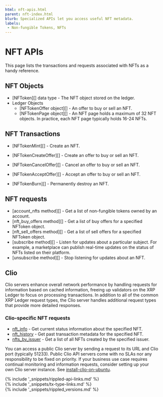 ```yaml
---
html: nft-apis.html
parent: nft-index.html
blurb: Specialized APIs let you access useful NFT metadata.
labels:
 - Non-fungible Tokens, NFTs
---
```

# NFT APIs

This page lists the transactions and requests associated with NFTs as a handy reference.

## NFT Objects

- [NFToken][] data type - The NFT object stored on the ledger.
- Ledger Objects
    - [NFTokenOffer object][] - An offer to buy or sell an NFT.
    - [NFTokenPage object][] - An NFT page holds a maximum of 32 NFT objects. In practice, each NFT page typically holds 16-24 NFTs.

## NFT Transactions

- [NFTokenMint][] - Create an NFT.

- [NFTokenCreateOffer][] - Create an offer to buy or sell an NFT.

- [NFTokenCancelOffer][] - Cancel an offer to buy or sell an NFT.

- [NFTokenAcceptOffer][] - Accept an offer to buy or sell an NFT.

- [NFTokenBurn][] - Permanently destroy an NFT.

## NFT requests

- [account_nfts method][] - Get a list of non-fungible tokens owned by an account.
- [nft_buy_offers method][] - Get a list of buy offers for a specified NFToken object.
- [nft_sell_offers method][] - Get a list of sell offers for a specified NFToken object.
- [subscribe method][] - Listen for updates about a particular subject. For example, a marketplace can publish real-time updates on the status of NFTs listed on their platform.
- [unsubscribe method][] - Stop listening for updates about an NFT.

## Clio

Clio servers enhance overall network performance by handling requests for information based on cached information, freeing up validators on the XRP Ledger to focus on processing transactions. In addition to all of the common XRP Ledger request types, the Clio server handles additional request types that provide more detailed responses.

### Clio-specific NFT requests

- [nft_info](nft_info.html) - Get current status information about the specified NFT.
- [nft_history](nft_history.html) - Get past transaction metadata for the specified NFT.
- [nfts_by_issuer](nfts_by_issuer.html) - Get a list of all NFTs created by the specified issuer.

You can access a public Clio server by sending a request to its URL and Clio port (typically 51233). Public Clio API servers come with no SLAs nor any responsibility to be fixed on priority. If your business use case requires continual monitoring and information requests, consider setting up your own Clio server instance. See [install-clio-on-ubuntu](install-clio-on-ubuntu.html).

<!--{# common link defs #}-->
{% include '_snippets/rippled-api-links.md' %}			
{% include '_snippets/tx-type-links.md' %}			
{% include '_snippets/rippled_versions.md' %}
